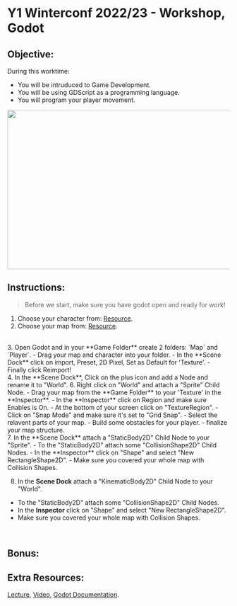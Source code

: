   # Y1 Winterconf 2022/23 - Workshop, Godot
  
  ## Objective:
  During this worktime: 
- You will be intruduced to Game Development.
- You will be using GDScript as a programming language.
- You will program your player movement.



<img src="https://i.redd.it/4vepr95bye861.gif" width="640" height="360"/>


## Instructions:
> Before we start, make sure you have godot open and ready for work!

1. Choose your character from: [Resource](https://drive.google.com/drive/folders/17heoqicF1QPqbZkdqBJTqS7rkZeMe7k_).
2. Choose your map from: [Resource](https://drive.google.com/drive/folders/1qKDc3ycTWMciUUyECka5DdPp5M8XxmWL).
<br>
3. Open Godot and in your **Game Folder** create 2 folders: `Map` and `Player`.
 	- Drag your map and character into your folder.
 	- In the **Scene Dock** click on import, Preset, 2D Pixel, Set as Default for 'Texture'.
 	- Finally click Reimport!
<br>
4. In the **Scene Dock**, Click on the plus icon and add a Node and rename it to "World".  
6. Right click on "World" and attach a "Sprite" Child Node.
  - Drag your map from the **Game Folder** to your 'Texture' in the **Inspector**.
  - In the **Inspector** click on Region and make sure Enables is On.
  - At the bottom of your screen click on "TextureRegion".
  - Click on "Snap Mode" and make sure it's set to "Grid Snap".
  - Select the relavent parts of your map.
  - Build some obstacles for your player.
  - finalize your map structure.
<br>  
7. In the **Scene Dock** attach a "StaticBody2D" Child Node to your "Sprite".
  - To the "StaticBody2D" attach some "CollisionShape2D" Child Nodes.
  - In the **Inspector** click on "Shape" and select "New RectangleShape2D".
  - Make sure you covered your whole map with Collision Shapes.
<br> 

8. In the **Scene Dock** attach a "KinematicBody2D" Child Node to your "World".
  - To the "StaticBody2D" attach some "CollisionShape2D" Child Nodes.
  - In the **Inspector** click on "Shape" and select "New RectangleShape2D".
  - Make sure you covered your whole map with Collision Shapes.

<br> 

## Bonus:

## Extra Resources:
[Lecture](https://docs.google.com/presentation/d/1dV9A2t-hab9TFk4qK4kSlH3Dy74iri7XSTFc9AFVvkY/edit#slide=id.g1bf1654ac85_0_357),
[Video](https://www.youtube.com/playlist?list=PL9FzW-m48fn2jlBu_0DRh7PvAt-GULEmd),
[Godot Documentation](https://docs.godotengine.org/en/stable/index.html).





